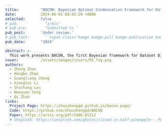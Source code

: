 ```yaml
---
title:          "BACON: Bayesian Optimal Condensation Framework for Dataset Distillation"
date:           2024-06-03 08:45:29 +0800
selected:       false
# pub:            "arXiv"
# pub_pre:        "Submitted to "
pub_post:       'Under review.'
# pub_last:       ' <span class="badge badge-pill badge-publication badge-success">Spotlight</span>'
pub_date:       "2024"

abstract: >-
  This work presents BACON, the first Bayesian framework for Dataset Distillation, offering strong theoretical support to improve performance.
cover:          /assets/images/covers/M2_fig.png
authors:
  - Zheng Zhou
  - Hongbo Zhao
  - Guangliang Cheng
  - Xiangtai Li
  - Shuchang Lyu
  - Wenquan Feng
  - Qi Zhao
links:
  Project Page: https://zhouzhengqd.github.io/bacon.page/
  Code: https://github.com/zhouzhengqd/BACON
  Paper: https://arxiv.org/pdf/2406.01112
  # Unsplash: https://unsplash.com/photos/sliced-in-half-pineapple--_PLJZmHZzk
---
```

